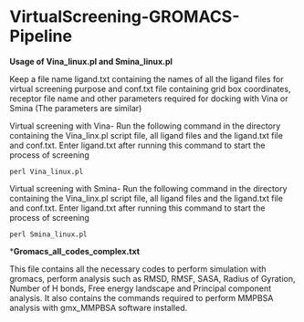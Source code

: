 # VirtualScreening-GROMACS-Pipeline

**Usage of Vina_linux.pl and Smina_linux.pl**

Keep a file name ligand.txt containing the names of all the ligand files for virtual screening purpose and conf.txt file containing grid box coordinates, receptor file name and other parameters required for docking with Vina or Smina (The parameters are similar)

Virtual screening with Vina- Run the following command in the directory containing the Vina_linx.pl script file, all ligand files and the ligand.txt file and conf.txt. Enter ligand.txt after running this command to start the process of screening

```
perl Vina_linux.pl
```

Virtual screening with Smina- Run the following command in the directory containing the Vina_linx.pl script file, all ligand files and the ligand.txt file and conf.txt. Enter ligand.txt after running this command to start the process of screening

```
perl Smina_linux.pl
```


***Gromacs_all_codes_complex.txt**

This file contains all the necessary codes to perform simulation with gromacs, perform analysis such as RMSD, RMSF, SASA, Radius of Gyration, Number of H bonds, Free energy landscape and Principal component analysis. It also contains the commands required to perform MMPBSA analysis with gmx_MMPBSA software installed.
